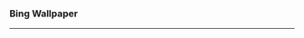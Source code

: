 <h3>Bing Wallpaper</h3>
<hr>
<!-- BING_WALLPAPERS_END -->
<!-- BING_WALLPAPERS_END -->
<!-- BING_WALLPAPERS_START -->
<!-- BING_WALLPAPERS_START -->
<!-- BING_WALLPAPERS_END -->
<!-- BING_WALLPAPERS_END -->
<!-- BING_WALLPAPERS_END -->
